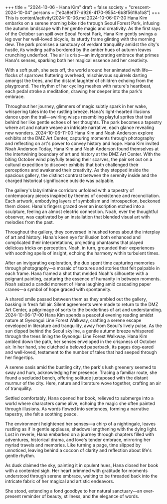+++
title = "2024-10-06 - Hana Kim"
draft = false
society = "crescent-2024-10-04"
persons = ["e0a8ef37-d926-4170-9554-6b8f5619a1b8"]
+++
This is content/activity/2024-10-06.md
2024-10-06-07-30
Hana Kim embarks on a serene morning bike ride through Seoul Forest Park, infusing the autumn landscape with her gentle magic and creativity.
As the first rays of the October sun spill over Seoul Forest Park, Hana Kim gently swings a leg over her well-loved bicycle, its sturdy frame glinting with the morning dew. The park promises a sanctuary of verdant tranquility amidst the city's hustle, its winding paths bordered by the amber hues of autumn leaves crunching underfoot. The air is crisp—an invigorating embrace that primes Hana's senses, sparking both her magical essence and her creativity.

With a soft push, she sets off, the world around her animated with life—flocks of sparrows fluttering overhead, mischievous squirrels darting amongst the trees, and the distant laughter of children echoing from the playground. The rhythm of her cycling meshes with nature's heartbeat, each pedal stroke a meditation, drawing her deeper into the park's embrace.

Throughout her journey, glimmers of magic subtly spark in her wake, whispering tales into the rustling breeze. Hana's light-hearted illusions dance upon the trail—swirling wisps resembling playful sprites that trail behind her like gentle echoes of her thoughts. The park becomes a tapestry where art and nature weave an intricate narrative, each glance revealing new wonders.
2024-10-06-11-00
Hana Kim and Noah Anderson explore exhibits at the DMZ Art Center, capturing moments through photography and reflecting on art's power to convey history and hope.
Hana Kim invited Noah Anderson
Today, Hana Kim and Noah Anderson found themselves at the intertwining boundary of art and history at the DMZ Art Center. With the biting October wind playfully teasing their scarves, the pair set out on a cultural expedition to discover exhibits that both challenged their perceptions and awakened their creativity. As they stepped inside the spacious gallery, the distinct contrast between the serenity inside and the charged historical significance outside was palpable.

The gallery's labyrinthine corridors unfolded with a tapestry of contemporary pieces inspired by themes of coexistence and reconciliation. Each artwork, embodying layers of symbolism and introspection, beckoned them closer. Hana's fingers grazed over an inscription etched into a sculpture, feeling an almost electric connection. Noah, ever the thoughtful observer, was captivated by an installation that blended visual art with melodies from the past.

Throughout the gallery, they conversed in hushed tones about the interplay of art and history. Hana's keen eye for illusion both enhanced and complicated their interpretations, projecting phantasms that played delicious tricks on perception. Noah, in turn, grounded their experiences with soothing spells of insight, echoing the harmony within turbulent times.

After an invigorating exploration, the duo spent time capturing memories through photography—a mosaic of textures and stories that felt palpable in each frame. Hana framed a shot that melded Noah's silhouette with a poignant painting, capturing the essence of humanity in between moments. Noah seized a candid moment of Hana laughing amid cascading paper cranes—a symbol of hope graced with spontaneity.

A shared smile passed between them as they ambled out the gallery, basking in fresh fall air. Silent agreements were made to return to the DMZ Art Center, a pilgrimage of sorts to the borderlines of art and understanding.
2024-10-06-17-00
Hana Kim spends a peaceful evening reading amidst nature at Gyeongui Line Forest Walkway, crafting a serene escape enveloped in literature and tranquility, away from Seoul's lively pulse.
As the sun dipped behind the Seoul skyline, a gentle autumn breeze whispered through the trees lining the Gyeongui Line Forest Walkway. Hana Kim ambled down the path, her senses enveloped in the crispness of October air. In her hand, she clutched a beloved paperback, its pages dog-eared and well-loved, testament to the number of tales that had seeped through her fingertips. 

A serene oasis amid the bustling city, the park's lush greenery seemed to sway and hum, acknowledging her presence. Tracing a familiar route, she found a secluded bench, offering solitude juxtaposed with the distant murmur of the city. Here, nature and literature wove together, crafting an air of tranquility.

Settled comfortably, Hana opened her book, relieved to submerge into a world where characters came alive, echoing the magic she often painted through illusions. As words flowed into sentences, forming a narrative tapestry, she felt a soothing peace.

The environment heightened her senses—a chirp of a nightingale, leaves rustling as if in gentle applause, shadows lengthening with the dying light. Lost in reverie, Hana embarked on a journey through chapters filled with adventures, historical drama, and love's tender embrace, mirroring her myriad travels and memories. Like turning a page, time slipped by unnoticed, leaving behind a cocoon of clarity and reflection about life's gentle rhythm.

As dusk claimed the sky, painting it in opulent hues, Hana closed her book with a contented sigh. Her heart brimmed with gratitude for moments understood through serene embrace, waiting to be threaded back into the intricate fabric of her magical and artistic endeavors.

She stood, extending a fond goodbye to her natural sanctuary—an ever-present reminder of beauty, stillness, and the elegance of words.
